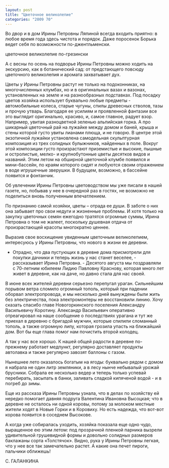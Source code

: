 ```yaml
---
layout: post
title: "Цветочное великолепие"
categories: "2009 70"
---
```


Во двор и в дом Ирины Петровны Ляпиной всегда входить приятно: в любое время года здесь чистота и порядок. Даже поросенок Борька ведет себя по возможности по-джентльменски.

цветочное великолепие по-грезински

А с весны по осень на подворье Ирины Петровны можно ходить на экскурсию, как в ботанический сад: от предстающего повсюду цветочного великолепия и аромата захватывает дух.

Цветы у Ирины Петровны растут не только на подоконниках, на многочисленных клумбах, но и в оригинальных вазах и вазонах, установленных на земле и на разнообразных подставках. Под посадку цветов хозяйка использует буквально любые предметы - автомобильные колеса, старые чугуны, спилы древесных стволов, тазы и прочую утварь. Благодаря ее усилиям и проявленной фантазии все это выглядит оригинально, красиво, и, самое главное, радует взор. Например, увитая разноцветной зеленью альпийская горка. А про шикарный цветочный рай на лужайке между домом и баней, крыша и стены которой густо увиты лианами плюща, и не говорю. В центре этой экзотичной лужайки установлена самодельная скульптурная композиция из трех солидных булыжников, найденных в поле. Вокруг этой композиции густо произрастают приземистые и высокие, пышные и остролистые, мелко- и крупнобутонные цветы десятков видов и названий. Этим летом на обширной цветочной клумбе появился и мини-бассейн, по краям которого сидят и любуются своим отражением в воде игрушечные зверушки. В будущем, возможно, в бассейне появится и фонтанчик.

Об увлечении Ирины Петровны цветоводством мы уже писали в нашей газете, но, побывав у нее в очередной раз в гостях, не возможно не поделиться вновь полученным впечатлением.

По признанию самой хозяйки, цветы – отрада ее души. В заботе о них она забывает про свои недуги и жизненные проблемы. И хотя только на закупку цветочных семян ежегодно тратятся огромные суммы, Ирина Петровна о том не жалеет, поскольку душевная отдача от произрастающей красоты многократно ценнее.

Выразив свое восхищение увиденным цветочным великолепием, интересуюсь у Ирины Петровны, что нового в жизни ее деревни.

- Отрадно, что два пустующих в деревне дома присмотрели для покупки дачники и теперь жизнь у нас станет веселее, - рассказывает Ирина Петровна. - Десятого августа мы поздравляли с 70-летним юбилеем Лидию Павловну Краснову, которая много лет живет в деревне, как на даче, но давно стала для нас своей.

В июне всех жителей деревни серьезно перепугал ураган. Сильнейшим порывом ветра сломило огромный тополь, который при падении оборвал электропровода, и мы несколько дней вынуждены были жить без электричества, пока электромонтеры не восстановили линию. Хочу сказать спасибо главе Новогоркинского поселения Александру Васильевичу Коротину. Александр Васильевич оперативно отреагировал на наше сообщение о последствиях урагана и тут же приехал в деревню с бригадой мужчин, которые спилили сломанный тополь, а также огромную липу, которая грозила упасть на ближайший дом. Вот бы еще глава помог нам почистить второй колодец.

А так у нас все хорошо. К нашей общей радости в деревне по-прежнему работает медпункт, регулярно доставляет продукты автолавка и также регулярно завозят баллоны с газом.

Нынешнее лето оказалось богатым на ягоды: буквально рядом с домом я набрала не один литр земляники, а в лесу нынче небывалый урожай брусники. Собрала ее несколько ведер и теперь только успевай перебирать, засыпать в банки, заливать сладкой кипяченой водой - и в погреб до зимы.

Еще из рассказа Ирины Петровны узнала, что в делах по хозяйству ей нередко помогает давняя подруга Валентина Ивановна Высоцкая; что в деревне не осталось ни одной коровы, потому за молоком местные жители ходят в Новые Горки и в Коровиху. Но есть надежда, что вот-вот корова появится в соседнем Высокове.

А когда уже собиралась уходить, хозяйка показала еще одно чудо, выращенное ею этим летом: под прозрачной пленкой парника вызрели удивительной грушевидной формы и довольно солидных размеров баклажаны сорта «Толстячок». Видно, рука у Ирины Петровны легкая, что у нее все так замечательно растет. А какие она печет пироги, пальчики оближешь!

С. ГАЛАНКИНА


